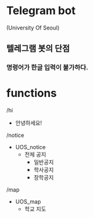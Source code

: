 # Telegram bot
(University Of Seoul)
## 텔레그램 봇의 단점
### 명령어가 한글 입력이 불가하다.

# functions
/hi
- 안녕하세요!

/notice
- UOS_notice
  - 전체 공지
    - 일반공지
    - 학사공지
    - 장학공지

/map
- UOS_map
  - 학교 지도